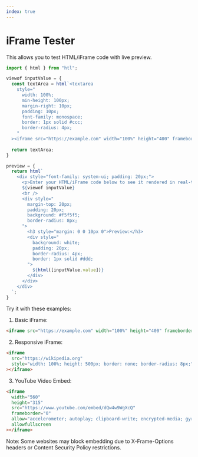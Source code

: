 ```yaml
---
index: true
---
```


# iFrame Tester

This allows you to test HTML/iFrame code with live preview.

```js
import { html } from "htl";
```

```js
viewof inputValue = {
  const textArea = html`<textarea
    style="
      width: 100%;
      min-height: 100px;
      margin-right: 10px;
      padding: 10px;
      font-family: monospace;
      border: 1px solid #ccc;
      border-radius: 4px;
    "
  ><iframe src="https://example.com" width="100%" height="400" frameborder="0"></iframe></textarea>`;
  
  return textArea;
}
```

```js
preview = {
  return html`
    <div style="font-family: system-ui; padding: 20px;">
      <p>Enter your HTML/iFrame code below to see it rendered in real-time.</p>
      ${viewof inputValue}
      <br />
      <div style="
        margin-top: 20px;
        padding: 20px;
        background: #f5f5f5;
        border-radius: 8px;
      ">
        <h3 style="margin: 0 0 10px 0">Preview:</h3>
        <div style="
          background: white;
          padding: 20px;
          border-radius: 4px;
          border: 1px solid #ddd;
        ">
          ${html([inputValue.value])}
        </div>
      </div>
    </div>
  `;
}
```

Try it with these examples:

1. Basic iFrame:
```html
<iframe src="https://example.com" width="100%" height="400" frameborder="0"></iframe>
```

2. Responsive iFrame:
```html
<iframe 
  src="https://wikipedia.org" 
  style="width: 100%; height: 500px; border: none; border-radius: 8px;"
></iframe>
```

3. YouTube Video Embed:
```html
<iframe 
  width="560" 
  height="315" 
  src="https://www.youtube.com/embed/dQw4w9WgXcQ" 
  frameborder="0" 
  allow="accelerometer; autoplay; clipboard-write; encrypted-media; gyroscope; picture-in-picture" 
  allowfullscreen
></iframe>
```

Note: Some websites may block embedding due to X-Frame-Options headers or Content Security Policy restrictions.
